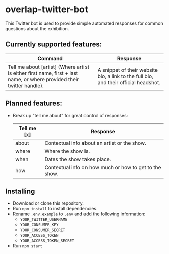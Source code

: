 # overlap-twitter-bot
This Twitter bot is used to provide simple automated responses for common questions about the exhibition.

## Currently supported features:

| Command | Response |
| ------- | -------- |
| Tell me about \[artist] (Where artist is either first name, first + last name, or where provided their twitter handle). | A snippet of their website bio, a link to the full bio, and their official headshot. |

## Planned features:

* Break up "tell me about" for great control of responses:

    | Tell me [x] | Response |
    | ----------- | -------- |
    | about       | Contextual info about an artist or the show. |
    | where       | Where the show is. |
    | when        | Dates the show takes place. |
    | how         | Contextual info on how much or how to get to the show. |
 
## Installing
* Download or clone this repository.
* Run `npm install` to install dependencies.
* Rename `.env.example` to `.env` and add the following information:
	* `YOUR_TWITTER_USERNAME`
	* `YOUR_CONSUMER_KEY`
	* `YOUR_CONSUMER_SECRET`
	* `YOUR_ACCESS_TOKEN`
	* `YOUR_ACCESS_TOKEN_SECRET`
* Run `npm start`